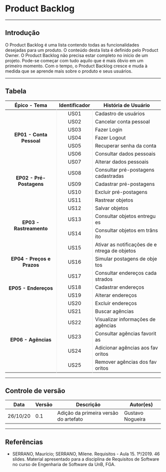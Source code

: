 # Product Backlog

---

## Introdução

O Product Backlog é uma lista contendo todas as funcionalidades desejadas para um produto. O conteúdo desta lista é definido pelo Product Owner. O Product Backlog não precisa estar completo no início de um projeto. Pode-se começar com tudo aquilo que é mais óbvio em um primeiro momento. Com o tempo, o Product Backlog cresce e muda à medida que se aprende mais sobre o produto e seus usuários.

---

<style>
    .first-column {
        font-weight: bold; 
        text-align: center !important;
        vertical-align: middle !important; 
        border-right: 1px solid hsla(0,0%,0%,0.07);
    }
    .second-column {
        text-align: center !important;
        vertical-align: middle !important; 
        border-right: 1px solid hsla(0,0%,0%,0.07);
    }
    .third-column {
        word-break: break-all;
    }
</style>

## Tabela

<table>
    <thead>
        <tr>
            <th>Épico - Tema</th>
            <th>Identificador</th>
            <th>História de Usuário</th>
        </tr>
    <thead>
    <tbody>
        <tr>
            <td rowspan="7" class="first-column">
                EP01 - Conta Pessoal
            </td>
            <td class="second-column">US01</td>
            <td class="third-column">
                Cadastro de usuários
            </td>
        </tr>
        <tr>
            <td class="second-column">US02</td>
            <td class="third-column">
                Cancelar conta pessoal
            </td>
        </tr>
        <tr>
            <td class="second-column">US03</td>
            <td class="third-column">
                Fazer Login
            </td>
        </tr>
        <tr>
            <td class="second-column">US04</td>
            <td class="third-column">
                Fazer Logout
            </td>
        </tr>
        <tr>
            <td class="second-column">US05</td>
            <td class="third-column">
                Recuperar senha da conta
            </td>
        </tr>
        <tr>
            <td class="second-column">US06</td>
            <td class="third-column">
                Consultar dados pessoais
            </td>
        </tr>
        <tr>
            <td class="second-column">US07</td>
            <td class="third-column">
                Alterar dados pessoais 
            </td>
        </tr>
        <tr>
            <td rowspan="3" class="first-column">
                EP02 - Pré-Postagens
            </td>
            <td class="second-column">US08</td>
            <td class="third-column">
                Consultar pré-postagens cadastradas
            </td>
        </tr>
        <tr>
            <td class="second-column">US09</td>
            <td class="third-column">
                Cadastrar pré-postagens
            </td>
        </tr>
        <tr>
            <td class="second-column">US10</td>
            <td class="third-column">
                Excluir pré-postagens
            </td>
        </tr>
        <tr>
            <td rowspan="5" class="first-column">
                EP03 - Rastreamento
            </td>
            <td class="second-column">US11</td>
            <td class="third-column">
                Rastrear objetos 
            </td>
        </tr>
        <tr>
            <td class="second-column">US12</td>
            <td class="third-column">
                Salvar objetos 
            </td>
        </tr>
        <tr>
            <td class="second-column">US13</td>
            <td class="third-column">
                Consultar objetos entregues
            </td>
        </tr>
       <tr>
            <td class="second-column">US14</td>
            <td class="third-column">
                Consultar objetos em trânsito
            </td>
        </tr>
        <tr>
            <td class="second-column">US15</td>
            <td class="third-column">
                Ativar as notificações de entrega de objetos
            </td>
        </tr>
        <tr>
            <td rowspan="1" class="first-column">
                EP04 - Preços e Prazos
            </td>
            <td class="second-column">US16</td>
            <td class="third-column">
                Simular postagens de objetos
            </td>
        </tr>
        <tr>
            <td rowspan="4" class="first-column">
                EP05 - Endereços
            </td>
            <td class="second-column">US17</td>
            <td class="third-column">
                Consultar endereços cadastrados
            </td>
        </tr>
        <tr>
            <td class="second-column">US18</td>
            <td class="third-column">
                Cadastrar endereços
            </td>
        </tr>
        <tr>
            <td class="second-column">US19</td>
            <td class="third-column">
                Alterar endereços
            </td>
        </tr>
        <tr>
            <td class="second-column">US20</td>
            <td class="third-column">
                Excluir endereços
            </td>
        </tr>
        <tr>
            <td rowspan="5" class="first-column">
                EP06 - Agências
            </td>
            <td class="second-column">US21</td>
            <td class="third-column">
                Buscar agências 
            </td>
        </tr>
        <tr>
            <td class="second-column">US22</td>
            <td class="third-column">
                Visualizar informações de agências 
            </td>
        </tr>
        <tr>
            <td class="second-column">US23</td>
            <td class="third-column">
                Consultar agências favoritas
            </td>
        </tr>
        <tr>
            <td class="second-column">US24</td>
            <td class="third-column">
                Adicionar agências aos favoritos
            </td>
        </tr>
        <tr>
            <td class="second-column">US25</td>
            <td class="third-column">
                Remover agências dos favoritos
            </td>
        </tr>
    </tbody>
</table>

---

## Controle de versão

| Data     | Versão | Descrição                             | Autor(es)        |
| -------- | ------ | ------------------------------------- | ---------------- |
| 26/10/20 | 0.1    | Adição da primeira versão do artefato | Gustavo Nogueira |

---

## Referências

* SERRANO, Maurício; SERRANO, Milene. Requisitos - Aula 15. 1º/2019. 46 slides. Material apresentado para a disciplina de Requisitos de Software no curso de Engenharia de Software da UnB, FGA.